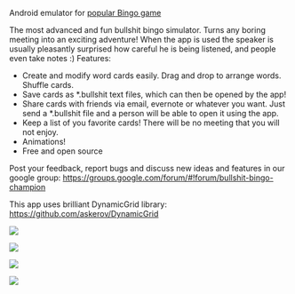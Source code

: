 Android emulator for [popular Bingo game](http://en.wikipedia.org/wiki/Buzzword_bingo)

The most advanced and fun bullshit bingo simulator. Turns any boring meeting into an exciting adventure! When the app is used the speaker is usually pleasantly surprised how careful he is being listened, and people even take notes :)
Features:
* Create and modify word cards easily. Drag and drop to arrange words. Shuffle cards.
* Save cards as *.bullshit text files, which can then be opened by the app!
* Share cards with friends via email, evernote or whatever you want. Just send a *.bullshit file and a person will be able to open it using the app.
* Keep a list of you favorite cards! There will be no meeting that you will not enjoy.
* Animations!
* Free and open source

Post your feedback, report bugs and discuss new ideas and features in our google group:
https://groups.google.com/forum/#!forum/bullshit-bingo-champion

This app uses brilliant DynamicGrid library:
https://github.com/askerov/DynamicGrid

![](https://lh3.ggpht.com/srBKocYD4KO9CnGjiEKq_IOooR626vH-9T33YHRKStZbXi0MJwCgZYirNx5Ovb0OHro=h900-rw)

![](https://lh4.ggpht.com/bDT2_MEZq1Uyt3VF17ds6rqtuguWVCXK0lqF9nfsoxmU9kP-w0BzYk7feQAYRwlwKA=h900-rw)

![](https://lh4.ggpht.com/rv917VQ5bZgO6wtV_GZl8RiS2rz8wVSQL7st5d0uBZL5RD6pJkt13ugoPtI9DpzzLg=h900-rw)

![](https://lh4.ggpht.com/62Re3aCjpbM1vj9zcv8jTjCBBeFygg0g2GZ7cqrEZoSqyF6GE6KonKoCsiVGV1kd7Q=h900-rw)
